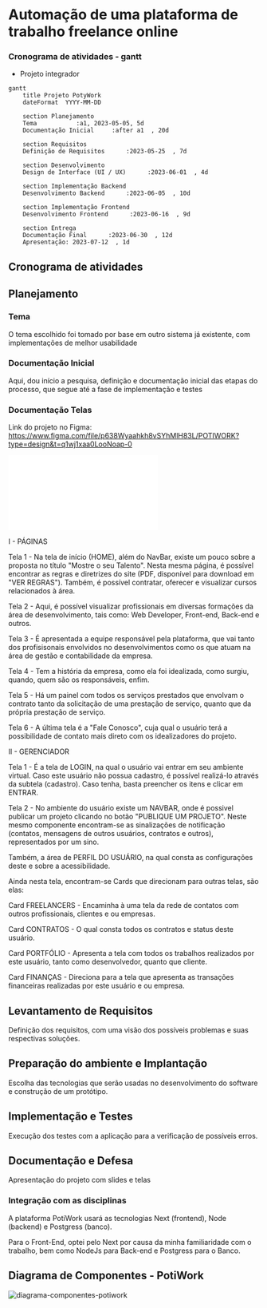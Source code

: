 # Automação de uma plataforma de trabalho freelance online 

### Cronograma de atividades - gantt

* Projeto integrador

```mermaid
gantt
    title Projeto PotyWork
    dateFormat  YYYY-MM-DD

    section Planejamento
    Tema           :a1, 2023-05-05, 5d
    Documentação Inicial     :after a1  , 20d

    section Requisitos
    Definição de Requisitos      :2023-05-25  , 7d

    section Desenvolvimento
    Design de Interface (UI / UX)      :2023-06-01  , 4d

    section Implementação Backend
    Desenvolvimento Backend      :2023-06-05  , 10d

    section Implementação Frontend
    Desenvolvimento Frontend      :2023-06-16  , 9d

    section Entrega
    Documentação Final      :2023-06-30  , 12d
    Apresentação: 2023-07-12  , 1d

```

## Cronograma de atividades


## Planejamento


### Tema


O tema escolhido foi tomado por base em outro sistema já existente, com implementações de melhor usabilidade

### Documentação Inicial

Aqui, dou início a pesquisa, definição e documentação inicial das etapas do processo, que segue até a fase de implementação e testes

### Documentação Telas

Link do projeto no Figma: https://www.figma.com/file/p638Wyaahkh8vSYhMlH83L/POTIWORK?type=design&t=q1wj1xaa0LooNoap-0


![pdf-telas-potiwork](imagens/POTIWORK.pdf)


I - PÁGINAS

Tela 1 - Na tela de início (HOME), além do NavBar, existe um pouco sobre a proposta no título "Mostre o seu Talento".
Nesta mesma página, é possível encontrar as regras e diretrizes do site (PDF, disponível para download em "VER REGRAS").
Também, é possível contratar, oferecer e visualizar cursos relacionados à área.

Tela 2 - Aqui, é possível visualizar profissionais em diversas formações da área de desenvolvimento, tais como: Web Developer, Front-end, Back-end e outros.

Tela 3 - É apresentada a equipe responsável pela plataforma, que vai tanto dos profisisonais envolvidos no desenvolvimentos como os que atuam na área de gestão e contabilidade da empresa.

Tela 4 - Tem a história da empresa, como ela foi idealizada, como surgiu, quando, quem são os responsáveis, enfim.

Tela 5 - Há um painel com todos os serviços prestados que envolvam o contrato tanto da solicitação de uma prestação de serviço, quanto que da própria prestação de serviço.

Tela 6 - A última tela é a "Fale Conosco", cuja qual o usuário terá a possibilidade de contato mais direto com os idealizadores do projeto.

II - GERENCIADOR

Tela 1 - É a tela de LOGIN, na qual o usuário vai entrar em seu ambiente virtual. Caso este usuário não possua cadastro, é possível realizá-lo através da subtela (cadastro). Caso tenha, basta preencher os itens e clicar em ENTRAR.

Tela 2 - No ambiente do usuário existe um NAVBAR, onde é possivel publicar um projeto clicando no botão "PUBLIQUE UM PROJETO".
Neste mesmo componente encontram-se as sinalizações de notificação (contatos, mensagens de outros usuários, contratos e outros), representados por um sino.

Também, a área de PERFIL DO USUÁRIO, na qual consta as configurações deste e sobre a acessibilidade.

Ainda nesta tela, encontram-se Cards que direcionam para outras telas, são elas:

Card FREELANCERS - Encaminha à uma tela da rede de contatos com outros profissionais, clientes e ou empresas.

Card CONTRATOS - O qual consta todos os contratos e status deste usuário.

Card PORTFÓLIO - Apresenta a tela com todos os trabalhos realizados por este usuário, tanto como desenvolvedor, quanto que cliente.

Card FINANÇAS - Direciona para a tela que apresenta as transações financeiras realizadas por este usuário e ou empresa.

## Levantamento de Requisitos


Definição dos requisitos, com uma visão dos possíveis problemas e suas respectivas soluções.


## Preparação do ambiente e Implantação

Escolha das tecnologias que serão usadas no desenvolvimento do software e construção de um protótipo.

## Implementação e Testes


Execução dos testes com a aplicação para a verificação de possíveis erros.


## Documentação e Defesa


Apresentação do projeto com slides e telas


### Integração com as disciplinas

A plataforma PotiWork usará as tecnologias Next (frontend), Node (backend) e Postgress (banco).

Para o Front-End, optei pelo Next por causa da minha familiaridade com o trabalho, bem como NodeJs para Back-end e Postgress para o Banco.

## Diagrama de Componentes - PotiWork

![diagrama-componentes-potiwork](imagens/Classe%20UML%20-%20P%C3%A1gina%202.png)
